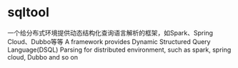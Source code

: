 # sqltool
一个给分布式环境提供动态结构化查询语言解析的框架，如Spark、Spring Cloud、Dubbo等等
A framework provides Dynamic Structured Query Language(DSQL) Parsing for distributed environment, such as spark, spring cloud, Dubbo and so on
